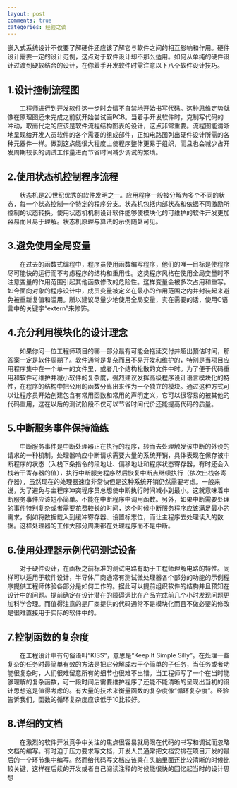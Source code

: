 ```yaml
---
layout: post
comments: true
categories: 经验之谈
---
```



 嵌入式系统设计不仅要了解硬件还应该了解它与软件之间的相互影响和作用。硬件设计需要一定的设计范例，这点对于软件设计却不那么适用。如何从单纯的硬件设计过渡到硬软结合的设计，在你着手开发软件时需注意以下八个软件设计技巧。

## 1.设计控制流程图

　　工程师进行到开发软件这一步时会情不自禁地开始书写代码。这种思维定势就像在原理图还未完成之前就开始尝试画PCB。当着手开发软件时，克制写代码的冲动，取而代之的应该是软件流程结构图表的设计，这点非常重要。流程图能清晰地呈现给开发人员软件的各个需要的组成部件，正如电路图列出硬件设计所需的各种元器件一样。做到这点能很大程度上使程序整体更易于组织，而且也会减少占开发周期较长的调试工作量进而节省时间减少调试的繁琐。

## 2.使用状态机控制程序流程

　　状态机是20世纪优秀的软件发明之一。应用程序一般被分解为多个不同的状态，每一个状态控制一个特定的程序分支。状态机包括内部状态和依据不同激励所控制的状态转换。使用状态机机制设计软件能够使模块化的可维护的软件开发更加容易而且易于理解。状态机原理与算法的示例随处可见。

## 3.避免使用全局变量

　　在过去的函数式编程中，程序员使用函数编写程序，他们的唯一目标是使程序尽可能快的运行而不考虑程序的结构和重用性。这类程序风格在使用全局变量时不注意变量的作用范围引起其他函数修改的危险性。这样变量会被多次占用和重写。如今面向对象的程序设计中，成员变量被定义在最小的作用范围之内并封装起来避免被重新复值和滥用。所以建议尽量少地使用全局变量，实在需要的话，使用C语言中的关键字“extern”来修饰。

## 4.充分利用模块化的设计理念

　　如果你问一位工程师项目的哪一部分最有可能会拖延交付并超出预估时间，那答案一定是软件周期了。软件通常是复杂而且不易开发和维护的，特别是当项目应用程序集中在一个单一的文件里，或者几个结构松散的文件中时。为了便于代码重用和软件可维护并减小软件的复杂度，强烈建议发挥高级程序设计语言模块化的特性，在程序的结构中把公用的函数分离出来作为一个独立的模块。通过这种方式可以让程序员开始创建包含有常用函数和常用的声明定义，它可以很容易的被其他的代码重用，这在以后的测试阶段不仅可以节省时间代价还能提高代码的质量。

## 5.中断服务事件保持简练

　　中断服务事件是中断处理器正在执行的程序，转而去处理触发该中断的外设的请求的一种机制。处理器响应中断请求需要大量的系统开销，具体表现在保存被中断程序的状态（入栈下条指令的段地址、偏移地址和程序状态寄存器，有时还会入栈若干寄存器的值），执行中断服务程序然后恢复中断点继续执行（依次出栈各寄存器），虽然现在的处理器速度非常快但是这种系统开销仍然需要考虑。一般来说，为了避免与主程序冲突程序员总想使中断执行时间减小到最小。这就意味着中断服务事件应该短小简单。不能在中断程序中调用函数。另外，如果中断需要处理的事件特别复杂或者需要花费较长的时间，这个时候中断服务程序应该满足最小的需求，例如将数据载入到缓冲寄存器、设置标志位，而让主程序去处理读入的数据。这样处理器的工作大部分周期都在处理程序而不是中断。

## 6.使用处理器示例代码测试设备

　　对于硬件设计，在画板之前标准的测试电路有助于工程师理解电路的特性。同样可以适用于软件设计，半导体厂商通常有测试微处理器各个部分的功能的示例程序提供工程师体验各部分是如何工作的。据此可以提前组织软件的结构并且预知在设计中的问题。提前确定在设计潜在的障碍远比在产品完成前几个小时发现问题更加科学合理。而值得注意的是厂商提供的代码通常不是模块化而且不做必要的修改是很难直接用于实际的软件中的。

## 7.控制函数的复杂度

　　在工程设计中有句俗语叫“KISS”，意思是“Keep It Simple Silly”。在处理一些复杂的任务时最简单有效的方法是把它分解成若干个简单的子任务，当任务或者功能很复杂时，人们很难留意所有的细节也很难不出错。当工程师写了一个在当时能够理解的复杂函数，可一段时间后需要维护程序了还能不能清晰的呈现出当初的设计思想这是值得考虑的。有大量的技术来衡量函数的复杂度像“循环复杂度”。经验告诉我们，函数的循环复杂度应该低于10比较好。

## 8.详细的文档

　　在激烈的软件开发竞争中关注的焦点很容易就局限在代码的书写和调试而忽略文档的编写。有时迫于压力要求写文档，开发人员通常把文档安排在项目开发的最后的一个环节集中编写。然而给代码写文档应该乘在头脑里面还比较清晰的时候比较关键，这样在后续的开发或者自己阅读注释的时候能很快的回忆起当时的设计思想